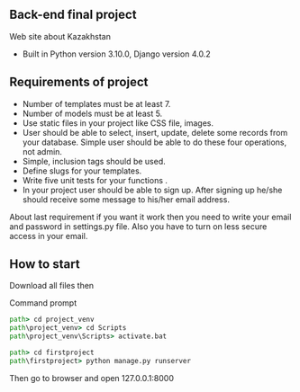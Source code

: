 ## Back-end final project

Web site about Kazakhstan

- Built in Python version 3.10.0, Django version 4.0.2

## Requirements of project 

- Number of templates must be at least 7.
- Number of models must be at least 5.
- Use static files in your project like CSS file, images.
- User should be able to select, insert, update, delete some records from your database. Simple user should be able to do these four operations, not admin. 
- Simple, inclusion tags should be used.
- Define slugs for your templates.
- Write five unit tests  for your functions . 
- In your project user should be able to sign up. After signing up he/she should receive some message to his/her email address. 

About last requirement if you want it work then you need to write your email and password in settings.py file. Also you have to turn on less secure access in your email. 

## How to start

Download all files then

Command prompt

```cmd
path> cd project_venv
path\project_venv> cd Scripts 
path\project_venv\Scripts> activate.bat

path> cd firstproject
path\firstproject> python manage.py runserver
```

Then go to browser and open 127.0.0.1:8000
